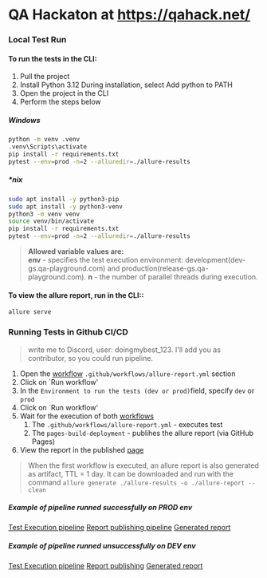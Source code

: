 # QA Hackaton at https://qahack.net/

### Local Test Run
#### To run the tests in the CLI:
1. Pull the project
2. Install Python 3.12 During installation, select Add python to PATH
3. Open the project in the CLI
4. Perform the steps below
##### Windows
```bash
python -m venv .venv
.venv\Scripts\activate
pip install -r requirements.txt
pytest --env=prod -n=2 --alluredir=./allure-results
```
##### *nix
```bash
sudo apt install -y python3-pip
sudo apt install -y python3-venv
python3 -m venv venv
source venv/bin/activate
pip install -r requirements.txt
pytest --env=prod -n=2 --alluredir=./allure-results
```
> **Allowed variable values are:**<br>
> **env** - specifies the test execution environment: development(dev-gs.qa-playground.com) and production(release-gs.qa-playground.com).
> **n** - the number of parallel threads during execution.

#### To view the allure report, run in the CLI::
`allure serve`

### Running Tests in Github CI/CD
> write me to Discord, user: doingmybest_123. I'll add you as contributor, so you could run pipeline.

1. Open the  <a target="_blank" href="https://github.com/ils-808/qahack/actions/workflows/allure-report.yml">workflow</a> `.github/workflows/allure-report.yml` section
2. Click on `Run workflow'
3. In the `Environment to run the tests (dev or prod)`field, specify `dev` or `prod`
4. Click on `Run workflow'
5. Wait for the execution of both <a target="_blank" href="https://github.com/ils-808/qahack/actions">workflows</a>
   1. The `.github/workflows/allure-report.yml` - executes test
   2. The `pages-build-deployment` - publihes the allure report (via GitHub Pages)
6. View the report in the published <a target="_blank" href="https://ils-808.github.io/qahack/">page</a>

> When the first workflow is executed, an allure report is also generated as artifact, TTL = 1 day.
> It can be downloaded and run with the command `allure generate ./allure-results -o ./allure-report --clean`

##### Example of pipeline runned successfully on PROD env
 <a target="_blank" href="https://github.com/ils-808/qahack/actions/runs/12120259622">Test Execution pipeline</a>
 <a target="_blank" href="https://github.com/ils-808/qahack/actions/runs/12120278025">Report publishing pipeline</a>
 <a target="_blank" href="https://ils-808.github.io/qahack/98/index.html">Generated report</a>
 
 
##### Example of pipeline runned unsuccessfully on DEV env
 <a target="_blank" href="https://github.com/ils-808/qahack/actions/runs/12120341148">Test Execution pipeline</a>
 <a target="_blank" href="https://github.com/ils-808/qahack/actions/runs/12120360228">Report publishing</a>
 <a target="_blank" href="https://ils-808.github.io/qahack/100/index.html">Generated report</a>
